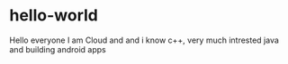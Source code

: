 # hello-world
Hello everyone
I am Cloud and and i know c++, very much intrested java and building android apps
 

